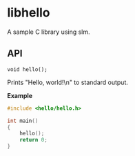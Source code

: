 libhello
=========

A sample C library using slm.

API
----

`void hello();`

Prints "Hello, world!\n" to standard output.

**Example**
```c
#include <hello/hello.h>

int main()
{
    hello();
    return 0;
}
```
